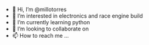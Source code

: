- 👋 Hi, I’m @millotorres
- 👀 I’m interested in electronics and race engine build
- 🌱 I’m currently learning python
- 💞️ I’m looking to collaborate on 
- 📫 How to reach me ...

<!---
millotorres/millotorres is a ✨ special ✨ repository because its `README.md` (this file) appears on your GitHub profile.
You can click the Preview link to take a look at your changes.
--->
